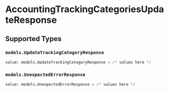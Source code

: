 # AccountingTrackingCategoriesUpdateResponse


## Supported Types

### `models.UpdateTrackingCategoryResponse`

```python
value: models.UpdateTrackingCategoryResponse = /* values here */
```

### `models.UnexpectedErrorResponse`

```python
value: models.UnexpectedErrorResponse = /* values here */
```


